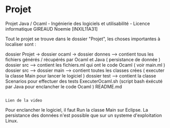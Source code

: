 # Projet
Projet Java / Ocaml - Ingénierie des logiciels et utilisabilité - Licence informatique
                                                                                      GIREAUD
                                                                                      Noemie
                                                                                      [INXIL11A31]
                                                                                      
Tout le projet se trouve dans le dossier "Projet", les choses importantes à localiser sont :

dossier Projet ->
        dossier ocaml -> 
               dossier donnes --> 
                        contient tous les fichiers générés / récupérés par Ocaml et Java ( persistance de donnée )
               dossier src -->
                        contient les fichiers.ml qui ont le code Ocaml ( voir main.ml )
        dossier src -->
               dossier main -->
                        contient toutes les classes crées ( executer la classe Main pour lancer le logiciel )
              dossier test --> 
                        contient la classe Scenarios pour effectuer des tests
        ExecuterOcaml.sh (script bash éxécuté par Java pour enclancher le code Ocaml )
        README.md
        
                                                                                      Lien de la video 
        
Pour enclancher le logiciel, il faut Run la classe Main sur Eclipse.
La persistance des données n'est possible que sur un systeme d'exploitation Linux.
        
